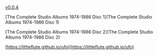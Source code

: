 [v0.0.4](https://github.com/littleflute/ufo1/edit/master/README.md)

[The Complete Studio Albums 1974-1986 Disc 1](The Complete Studio Albums 1974-1986 Disc 1)

[The Complete Studio Albums 1974-1986 Disc 2](The Complete Studio Albums 1974-1986 Disc 2)

[https://littleflute.github.io/ufo](https://littleflute.github.io/ufo)
